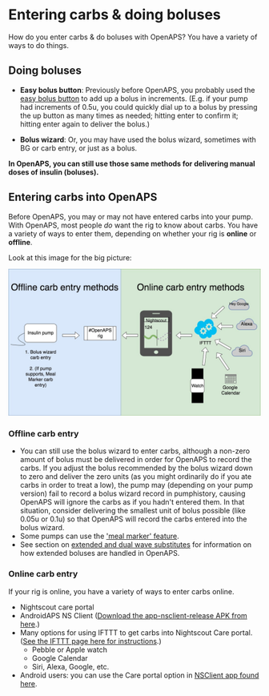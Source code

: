 # Entering carbs & doing boluses

How do you enter carbs & do boluses with OpenAPS? You have a variety of ways to do things.

## Doing boluses

* **Easy bolus button**: Previously before OpenAPS, you probably used the [easy bolus button](http://openaps.readthedocs.io/en/latest/docs/While%20You%20Wait%20For%20Gear/collect-data-and-prepare.html#easy-bolus-button) to add up a bolus in increments. (E.g. if your pump had increments of 0.5u, you could quickly dial up to a bolus by pressing the up button as many times as needed; hitting enter to confirm it; hitting enter again to deliver the bolus.)

* **Bolus wizard**: Or, you may have used the bolus wizard, sometimes with BG or carb entry, or just as a bolus.

**In OpenAPS, you can still use those same methods for delivering manual doses of insulin (boluses).**

## Entering carbs into OpenAPS

Before OpenAPS, you may or may not have entered carbs into your pump. With OpenAPS, most people *do* want the rig to know about carbs. You have a variety of ways to enter them, depending on whether your rig is **online** or **offline**.

Look at this image for the big picture:

![Different methods for entering carbs](../Images/Carb_data_to_rig.jpg)

### Offline carb entry

* You can still use the bolus wizard to enter carbs, although a non-zero amount of bolus must be delivered in order for OpenAPS to record the carbs. If you adjust the bolus recommended by the bolus wizard down to zero and deliver the zero units (as you might ordinarily do if you ate carbs in order to treat a low), the pump may (depending on your pump version) fail to record a bolus wizard record in pumphistory, causing OpenAPS will ignore the carbs as if you hadn't entered them. In that situation, consider delivering the smallest unit of bolus possible (like 0.05u or 0.1u) so that OpenAPS will record the carbs entered into the bolus wizard.
* Some pumps can use the ['meal marker' feature](http://openaps.readthedocs.io/en/latest/docs/Customize-Iterate/offline-looping-and-monitoring.html#entering-carbs-while-offline).
* See section on [extended and dual wave substitutes](https://openaps.readthedocs.io/en/latest/docs/While%20You%20Wait%20For%20Gear/collect-data-and-prepare.html#extended-and-dual-wave-substitute) for information on how extended boluses are handled in OpenAPS.

### Online carb entry

If your rig is online, you have a variety of ways to enter carbs online.

* Nightscout care portal
* AndroidAPS NS Client ([Download the app-nsclient-release APK from here](https://github.com/MilosKozak/AndroidAPS/releases).)
* Many options for using IFTTT to get carbs into Nightscout Care portal. ([See the IFTTT page here for instructions](http://openaps.readthedocs.io/en/latest/docs/Customize-Iterate/ifttt-integration.html).)
  * Pebble or Apple watch
  * Google Calendar
  * Siri, Alexa, Google, etc. 
* Android users: you can use the Care portal option in [NSClient app found here](https://github.com/nightscout/NSClient-Android/releases).
  
